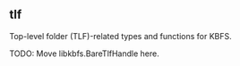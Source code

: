 ## tlf

Top-level folder (TLF)-related types and functions for KBFS.

TODO: Move libkbfs.BareTlfHandle here.
